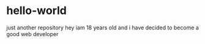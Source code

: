 # hello-world
just another repository
hey iam 18 years old and i have decided to become a good web developer
